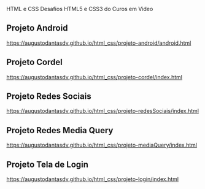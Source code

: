 HTML e CSS
Desafios HTML5 e CSS3 do Curos em Video

<h2>Projeto Android</h2>
<a href="https://augustodantasdv.github.io/html_css/projeto-android/android.html" target="_blank">https://augustodantasdv.github.io/html_css/projeto-android/android.html</a>

<h2>Projeto Cordel</h2>
<a href="https://augustodantasdv.github.io/html_css/projeto-cordel/index.html" target="_blank">https://augustodantasdv.github.io/html_css/projeto-cordel/index.html</a>

<h2>Projeto Redes Sociais</h2>
<a href="https://augustodantasdv.github.io/html_css/projeto-redessociais/index.html" target="_blank">https://augustodantasdv.github.io/html_css/projeto-redesSociais/index.html</a>

<h2>Projeto Redes Media Query</h2>
<a href="https://augustodantasdv.github.io/html_css/projeto-mediaQuery/index.html" target="_blank">https://augustodantasdv.github.io/html_css/projeto-mediaQuery/index.html</a>

<h2>Projeto Tela de Login</h2>
<a href="https://augustodantasdv.github.io/html_css/projeto-logon/index.html" target="_blank">https://augustodantasdv.github.io/html_css/projeto-login/index.html</a>

